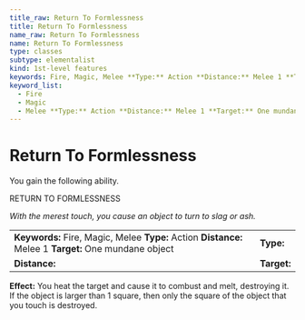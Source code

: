 ```yaml
---
title_raw: Return To Formlessness
title: Return To Formlessness
name_raw: Return To Formlessness
name: Return To Formlessness
type: classes
subtype: elementalist
kind: 1st-level features
keywords: Fire, Magic, Melee **Type:** Action **Distance:** Melee 1 **Target:** One mundane object
keyword_list:
  - Fire
  - Magic
  - Melee **Type:** Action **Distance:** Melee 1 **Target:** One mundane object
---
```


# Return To Formlessness

You gain the following ability.

RETURN TO FORMLESSNESS

*With the merest touch, you cause an object to turn to slag or ash.*

|                                                                                                        |             |
| :----------------------------------------------------------------------------------------------------- | :---------- |
| **Keywords:** Fire, Magic, Melee **Type:** Action **Distance:** Melee 1 **Target:** One mundane object | **Type:**   |
| **Distance:**                                                                                          | **Target:** |

**Effect:** You heat the target and cause it to combust and melt, destroying it. If the object is larger than 1 square, then only the square of the object that you touch is destroyed.
